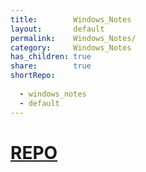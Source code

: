 ```yaml
---
title:        Windows_Notes    
layout:       default    
permalink:    Windows_Notes/    
category:     Windows_Notes    
has_children: true    
share:        true    
shortRepo:    
    
  - windows_notes    
  - default    
---
```

    
# [REPO](https://github.com/14paxton/Windows_Notes)